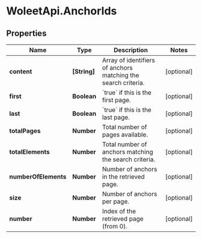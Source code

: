 # WoleetApi.AnchorIds

## Properties

Name | Type | Description | Notes
------------ | ------------- | ------------- | -------------
**content** | **[String]** | Array of identifiers of anchors matching the search criteria. | [optional] 
**first** | **Boolean** | &#x60;true&#x60; if this is the first page.  | [optional] 
**last** | **Boolean** | &#x60;true&#x60; if this is the last page.  | [optional] 
**totalPages** | **Number** | Total number of pages available. | [optional] 
**totalElements** | **Number** | Total number of anchors matching the search criteria. | [optional] 
**numberOfElements** | **Number** | Number of anchors in the retrieved page. | [optional] 
**size** | **Number** | Number of anchors per page. | [optional] 
**number** | **Number** | Index of the retrieved page (from 0). | [optional] 


